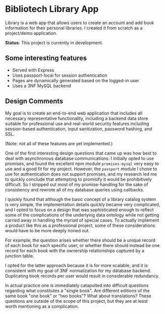 # Bibliotech Library App

Library is a web app that allows users to create an account and add book information for their personal libraries. I created it from scratch as a project/demo application.

**Status**: This project is currently in development. 

## Some interesting features

* Served with Express
* Uses passport-local for session authentication
* Pages are dynamically generated based on the logged-in user
* Uses a 3NF MySQL backend

## Design Comments

My goal is to create an end-to-end web application that includes all necessary representative functionality, including a backend data store suitable for professional use and real-world security features including session-based authentication, input sanitization, password hashing, and SSL.

(Note: not all of these features are yet implemented.)

One of the first interesting design questions that came up was how best to deal with asynchronous database communications. I initially opted to use promises, and found the excellent npm module `promises-mysql` very easy to use and a good fit for my project. However, the `passport` module I chose to use for authentication does not support promises, and my research led me to quickly conclude that attempting to promisify it would be prohibitively difficult. So I stripped out most of my promise-handling for the sake of consistency and rewrote all of my database queries using callbacks.

I quickly found that although the basic concept of a library catalog system is very simple, the implementation details quickly became very complicated, and I opted to focus on a design that was sophisticated enough to reflect some of the complications of the underlying data ontology while not getting carried away in handling the myriad of special cases. To actually implement a product like this as a professional project, some of these considerations would have to be more deeply ironed out.

For example, the question arises whether there should be a unique record of each book for each specific user, or whether there should instead be one record for each book with the ownership relationships captured by a junction table. 

I opted for the latter approach because it is for more scalable, and it is consistent with my goal of 3NF normalization for my database backend. Duplicating book records per user would result in considerable redundancy.

In actual practice one is immediately catapulted into difficult questions regarding what constitutes a "single book". Are different editions of the same book "one book" or "two books"? What about translations? These questions are outside of the scope of this project, but they are at least worth mentioning as a complication.